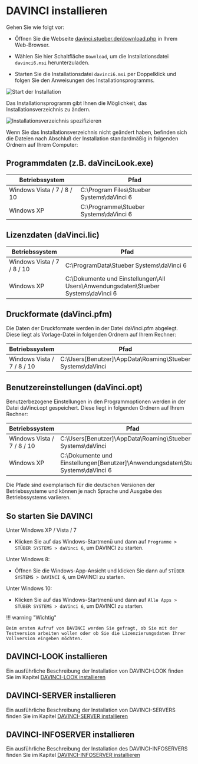 # DAVINCI installieren

Gehen Sie wie folgt vor:

* Öffnen Sie die Webseite [davinci.stueber.de/download.php](https://davinci.stueber.de/download.php) in Ihrem Web-Browser.

* Wählen Sie hier Schaltfläche `Download`, um die Installationsdatei `davinci6.msi` herunterzuladen.

* Starten Sie die Installationsdatei `davinci6.msi` per Doppelklick und folgen Sie den Anweisungen des Installationsprogramms.

![Start der Installation](/assets/images/allgemein/allgemein1.png)

Das Installationsprogramm gibt Ihnen die Möglichkeit, das Installationsverzeichnis zu ändern.

![Installationsverzeichnis spezifizieren](/assets/images/allgemein/allgemein2.png)
  
Wenn Sie das Installationsverzeichnis nicht geändert haben, befinden sich die Dateien nach Abschluß der Installation standardmäßig in folgenden Ordnern auf Ihrem Computer:

## Programmdaten (z.B. daVinciLook.exe)

| Betriebssystem             | Pfad                                       |
| -------------------------- | ------------------------------------------ |
| Windows Vista / 7 / 8 / 10 | C:\Program Files\Stueber Systems\daVinci 6 |
| Windows XP                 | C:\Programme\Stueber Systems\daVinci 6     |

## Lizenzdaten (daVinci.lic)

| Betriebssystem             | Pfad |
| -------------------------- | -------------- |
| Windows Vista / 7 / 8 / 10 | C:\ProgramData\Stueber Systems\daVinci 6|
| Windows XP                 | C:\Dokumente und Einstellungen\All Users\Anwendungsdaten\Stueber Systems\daVinci 6 |

## Druckformate (daVinci.pfm)

Die Daten der Druckformate werden in der Datei daVinci.pfm abgelegt. Diese liegt als Vorlage-Datei in folgenden Ordnern auf Ihrem Rechner:

| Betriebssystem             | Pfad |
| -------------------------- | ---- |
|  Windows Vista / 7 / 8 / 10 | C:\Users\[Benutzer]\AppData\Roaming\Stueber Systems\daVinci|                         |        | Windows XP                 | C:\Dokumente und Einstellungen\[Benutzer]\Anwendungsdaten\Stueber Systems\daVinci 6 |

## Benutzereinstellungen (daVinci.opt)

Benutzerbezogene Einstellungen in den Programmoptionen werden in der Datei daVinci.opt gespeichert. Diese liegt in folgenden Ordnern auf Ihrem Rechner:

Betriebssystem             | Pfad
-------------------------- | -------------
Windows Vista / 7 / 8 / 10 | C:\Users\[Benutzer]\AppData\Roaming\Stueber Systems\daVinci
Windows XP                 | C:\Dokumente und Einstellungen\[Benutzer]\Anwendungsdaten\Stueber Systems\daVinci 6

Die Pfade sind exemplarisch für die deutschen Versionen der Betriebssysteme und können je nach Sprache und Ausgabe des Betriebssystems variieren.

## So starten Sie DAVINCI

Unter Windows XP / Vista / 7

* Klicken Sie auf das Windows-Startmenü und dann auf `Programme > STÜBER SYSTEMS > daVinci 6`, um DAVINCI zu starten.

Unter Windows 8:

* Öffnen Sie die Windows-App-Ansicht und klicken Sie dann auf `STÜBER SYSTEMS > DAVINCI 6`, um DAVINCI zu starten.

Unter Windows 10:

* Klicken Sie auf das Windows-Startmenü und dann auf `Alle Apps > STÜBER SYSTEMS > daVinci 6`, um DAVINCI zu starten.

!!! warning "Wichtig"

    Beim ersten Aufruf von DAVINCI werden Sie gefragt, ob Sie mit der Testversion arbeiten wollen oder ob Sie die Lizenzierungsdaten Ihrer Vollversion eingeben möchten.

## DAVINCI-LOOK installieren

Ein ausführliche Beschreibung der Installation von DAVINCI-LOOK finden Sie im Kapitel [DAVINCI-LOOK installieren](https://doc.davinci6.stueber.de/05.look/01.installation/#update)

## DAVINCI-SERVER installieren

Ein ausführliche Beschreibung der Installation von DAVINCI-SERVERS finden Sie im Kapitel [DAVINCI-SERVER installieren](https://doc.davinci6.stueber.de/06.enterprise/01.installation/#update)

## DAVINCI-INFOSERVER installieren

Ein ausführliche Beschreibung der Installation des DAVINCI-INFOSERVERS finden Sie im Kapitel [DAVINCI-INFOSERVER installieren](https://doc.davinci6.stueber.de/06.enterprise/01.installation/#update)